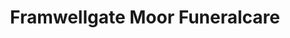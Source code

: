 ---
title: "Framwellgate Moor Funeralcare"
url: /durham/framwellgate-moor-funeralcare/
shop: Bestattungen
---